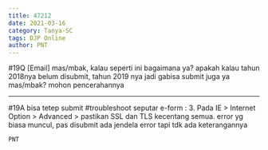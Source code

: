 ```yaml
---
title: 47212
date: 2021-03-16
category: Tanya-SC
tags: DJP Online
author: PNT
---
```


#19Q [Email] mas/mbak, kalau seperti ini bagaimana ya? apakah kalau tahun 2018nya belum disubmit, tahun 2019 nya jadi gabisa submit juga ya mas/mbak? mohon pencerahannya

---

#19A bisa tetep submit #troubleshoot seputar e-form : 3. Pada IE > Internet Option > Advanced > pastikan SSL dan TLS kecentang semua. error yg biasa muncul, pas disubmit ada jendela error tapi tdk ada keterangannya

`PNT`
